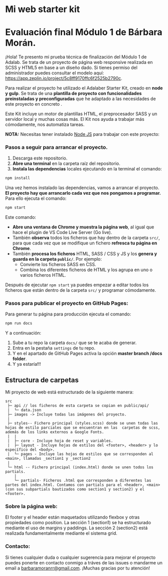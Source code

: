 # Mi web starter kit

# Evaluación final Módulo 1 de Bárbara Morán.

¡Hola! Te presento mi prueba técnica de finalización del Módulo 1 de Adalab.
Se trata de un proyecto de página web responsive realizada en SCSS y HTML5 en base a un diseño dado. Si tienes permiso del administrador puedes consultar el modelo aquí: https://app.zeplin.io/project/5c8ff9170ffc6f2525b2790c.

Para realizar el proyecto he utilizado el Adalaber Starter Kit, creado en **node y gulp**. Se trata de una **plantilla de proyecto con funcionalidades preinstaladas y preconfiguradas** que he adaptado a las necesidades de este proyecto en concreto .

Este Kit incluye un motor de plantillas HTML, el preprocesador SASS y un servidor local y muchas cosas más. El Kit nos ayuda a trabajar más cómodamente, nos automatiza tareas.

**NOTA:** Necesitas tener instalado [Node JS](https://nodejs.org/) para trabajar con este proyecto:

### Pasos a seguir para arrancar el proyecto.

1. Descarga este repositorio.
1. **Abre una terminal** en la carpeta raíz del repositorio.
1. **Instala las dependencias** locales ejecutando en la terminal el comando:

```bash
npm install
```

Una vez hemos instalado las dependencias, vamos a arrancar el proyecto. **El proyecto hay que arrancarlo cada vez que nos pongamos a programar.** Para ello ejecuta el comando:

```bash
npm start
```

Este comando:

- **Abre una ventana de Chrome y muestra la página web**, al igual que hace el plugin de VS Code Live Server (Go live).
- También **observa** todos los ficheros que hay dentro de la carpeta `src/`, para que cada vez que se modifique un fichero **refresca tu página en Chrome**.
- También **procesa los ficheros** HTML, SASS / CSS y JS y los **genera y guarda en la carpeta `public/`**. Por ejemplo:
  - Convierte los ficheros SASS en CSS.
  - Combina los diferentes ficheros de HTML y los agrupa en uno o varios ficheros HTML.

Después de ejecutar `npm start` ya puedes empezar a editar todos los ficheros que están dentro de la carpeta `src/` y programar cómodamente.

### Pasos para publicar el proyecto en GitHub Pages:

Para generar tu página para producción ejecuta el comando:

```bash
npm run docs
```

Y a continuación:

1. Sube a tu repo la carpeta `docs/` que se te acaba de generar.
1. Entra en la pestaña `settings` de tu repo.
1. Y en el apartado de GitHub Pages activa la opción **master branch /docs folder**.
1. Y ya estaría!!!

## Estructura de carpetas

Mi proyecto de web está estructurado de la siguiente manera:

```
src
 ├─ api // los ficheros de esta carpeta se copian en public/api/
 |  └─ data.json
 ├─ images -> Incluye todas las imágenes del proyecto.
 |
 ├─ styles-- Fichero principal (styles.scss) donde se unen todas las hojas de estilo parciales que se encuentran en las  carpetas de scss, además de los links externos a Google Fonts.
 |  |
 |  ├─ core - Incluye hoja de reset y variables.
 |  ├─ layout - Incluye hojas de estilos del <footer>, <header> y lo específico del <body>.
 |  └─ pages - Incluye las hojas de estilos que se corresponden al <main>, llamadas _section1 y _section2
 |
 └─ html -- Fichero principal (index.html) donde se unen todos los partials.
    |
    └─ partials- Ficheros .html que corresponden a diferentes las partes del index.html. Contamos con partials para el <header>, <main> (con sus subpartials bautizados como section1 y section2) y el <footer>.
```

### Sobre la página web:

El footer y el header están maquetados utilizando flexbox y otras propiedades como position.
La sección 1 (section1) se ha estructurado mediante el uso de margins y paddings.
La sección 2 (section2) está realizada fundamentalmente mediante el sistema grid.

### Contacto:

Si tienes cualquier duda o cualquier sugerencia para mejorar el proyecto puedes ponerte en contacto conmigo a tráves de las issues o mandarme un email a barbaramoranrr@gmail.com. ¡Muchas gracias por tu atención!
